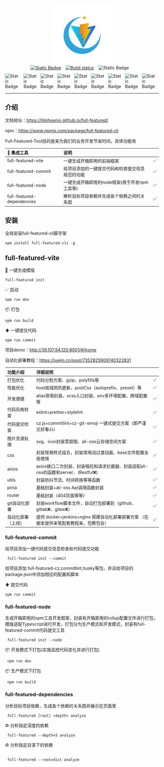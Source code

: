 <div style="display:flex;justify-content: center;align-items: center;">
 <img style="width:200px;" src="https://github.com/liliphoenix/full-featured/blob/main/public/logo.png"></img>
</div>
<div style="display:flex;justify-content: center;align-items: center;">
<a href="https://www.npmjs.com/package/full-featured-cli">
<img style="margin-right:15px"  alt="Static Badge" src="https://img.shields.io/npm/v/npm.svg?logo=npm">
</a>
<a href="https://github.com/liliphoenix/full-featured/actions">
<img style="margin-right:15px" src="https://img.shields.io/github/actions/workflow/status/simple-icons/simple-icons/verify.yml?branch=develop&logo=github&label=tests" alt="Build status"/>
</a>
<a>
<img style="margin-right:15px"  alt="Static Badge" src="https://img.shields.io/github/license/vigonotion/hass-simpleicons">
</a>

</div>
<div style="display:flex;justify-content: center;align-items: center;margin-top:10px">
<img style="margin-right:15px"  alt="Static Badge" src="https://img.shields.io/static/v1?message=5.0.8&label=Vite&color=e0377c">
<img style="margin-right:10px"  alt="Static Badge" src="https://img.shields.io/badge/Vue-3.4.21-6bbc90">
<img style="margin-right:10px"  alt="Static Badge" src="https://img.shields.io/badge/React-blue">
<img style="margin-right:10px"  alt="Static Badge" src="https://img.shields.io/badge/tailwindCss-skyblue">
<img style="margin-right:10px"  alt="Static Badge" src="https://img.shields.io/badge/scss-pink">
<img style="margin-right:10px"  alt="Static Badge" src="https://img.shields.io/badge/less-317bf8">
<img style="margin-right:10px"  alt="Static Badge" src="https://img.shields.io/badge/aliOss-orange">
<img style="margin-right:10px"  alt="Static Badge" src="https://img.shields.io/badge/monorepo-purple">
<img style="margin-right:10px"  alt="Static Badge" src="https://img.shields.io/badge/pnpm-yellow">

</div>
<hr/>

</div>

## 介绍

文档地址：https://liliphoenix.github.io/full-featured/

npm：https://www.npmjs.com/package/full-featured-cli

Full-Featured-Tool目的是来为我们的业务开发节省时间，具体功能有

| 🔧 集成工具                | 说明                                             |     |
| :------------------------- | :----------------------------------------------- | :-- |
| full-featured-vite         | 一键生成开箱即用的前端框架                       | ✅  |
| full-featured-commit       | 给项目添加的一键提交代码和检查提交信息规范的功能 | ✅  |
| full-featured-node         | 一键生成开箱即用的node框架(用于开发npm工具等)    | ✅  |
| full-featured-dependencies | 解析目标项目依赖并生成各个依赖之间的关系图       | ✅  |

## 安装

全局安装full-featured-cli脚手架

```
npm install full-featured-cli -g
```

## full-featured-vite

🌈 一键生成模版

```
full-featured init
```

✅ 启动

```
npm run dev
```

📦 打包

```
npm run build
```

⬆️ 一键提交代码

```
npm run commit
```

项目demo：http://39.107.94.120:8001/#/home

自动化部署教程：https://juejin.cn/post/7352925909740322831

| 功能介绍           | 详细说明                                                                                |     |
| :----------------- | :-------------------------------------------------------------------------------------- | :-- |
| 打包优化           | 代码分割方案、gzip、polyfills等                                                         | ✅  |
| 性能优化           | host局域网热更新、postCss（autoprefix、preset）等                                       | ✅  |
| 开发便捷           | alias常用封装、scss入口封装、env多环境配置、跨域配置等                                  | ✅  |
| 代码风格检查       | eslint+prettier+stylelint                                                               | ✅  |
| 代码提交检查       | cz.js+commitlint+cz-git-emoji 一键式提交方案（即严谨又好看👍）                          | ✅  |
| 图片资源处理       | svg、icon封装雪碧图、ali-oss云存储空间方案                                              | ✅  |
| css                | 封装常用样式组合，封装常用动过渡动画、base文件配置全局使用                              | ✅  |
| axios              | axios接口二次封装、封装相应和请求拦截器、封装适配ali-oss的函数和server、(Restful❌)     | ✅  |
| utils              | 封装防抖节流、时间转换等等函数                                                          | ✅  |
| pinia              | 基础封装+ali-oss Api调用函数封装                                                        | ✅  |
| router             | 基础封装（404页面等等）                                                                 | ✅  |
| git自动化部署      | 封装workflow脚本文件，自动打包部署到（github、gitlab❌、gitee❌）                       | ✅  |
| 自动化部署（上线） | 提供 docker+jenkins+nginx 搭建自动化部署部署方案 （在掘金提供亲笔配套教程亲，包教包会） | ✅  |

### full-featured-commit

给项目添加一键代码提交信息检查和代码提交功能

```
 full-featured init --commit
```

给项目添加 full-featured-cz,commitlint,husky等包，并且给项目的package.json中添加相应的配置和脚本

⬆️ 提交代码

```
npm run commit
```

### full-featured-node

生成开箱即用的npm工具开发框架，封装有开箱即用的rollup配置文件进行打包，模版适配Typescript进行开发，打包分为生产模式和开发模式，封装有full-featured-commit代码提交工具

```
 full-featured init --node
```

📦 开发模式下打包(实施监控代码变化并进行打包)

```
 npm run dev
```

📦 生产模式下打包

```
 npm run build
```

### full-featured-dependencies

分析目标项目依赖，生成各个依赖的关系图并展示在页面里

```
 full-featured [root] <depth> analyze
```

♻️ 分析指定深度的依赖

```
 full-featured --depth=5 analyze
```

♻️ 分析指定目录下的依赖

```

 full-featured --root=dist analyze

```
